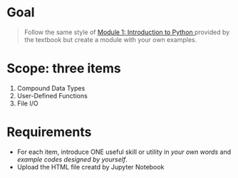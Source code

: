 # Goal #
> Follow the same style of <a href="http://www.cse.msu.edu/~ptan/dmbook/tutorials/tutorial1/tutorial1.html" target="_blank"> Module 1: Introduction to Python </a> provided by the textbook but create a module with your own examples.

# Scope: three items #
1. Compound Data Types
2. User-Defined Functions
3. File I/O

# Requirements #
- For each item, introduce ONE useful skill or utility in *your own words* and *example codes designed by yourself*.
- Upload the HTML file creatd by Jupyter Notebook
